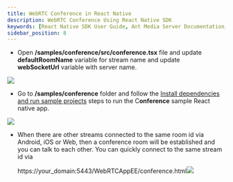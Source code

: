 ```yaml
---
title: WebRTC Conference in React Native
description: WebRTC Conference Using React Native SDK 
keywords: [React Native SDK User Guide, Ant Media Server Documentation, Ant Media Server Tutorials]
sidebar_position: 8
---
```


*   Open **/samples/conference/src/conference.tsx** file and update **defaultRoomName** variable for stream name and update **webSocketUrl** variable with server name.

![](@site/static/img/image-1655196972089.png)

*   Go to **/samples/conference** folder and follow the [Install dependencies and run sample projects](https://portal.document360.io/guides/developer-sdk-and-api/sdk-integration/react-native-sdk#install-dependencies-and-run-sample-projects) steps to run the C**onference** sample React native app.

![](@site/static/img/image-1655197421323.png)

*   When there are other streams connected to the same room id via Android, iOS or Web, then a conference room will be established and you can talk to each other. You can quickly connect to the same stream id via
    
    https://your\_domain:5443/WebRTCAppEE/conference.html![](@site/static/img/image-1655197140679.png)  